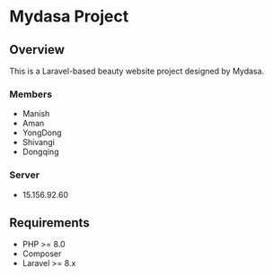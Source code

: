 # Mydasa Project

## Overview

This is a Laravel-based beauty website project designed by Mydasa. 
### Members

- Manish
- Aman
- YongDong
- Shivangi
- Dongqing

### Server
- 15.156.92.60

## Requirements

- PHP >= 8.0
- Composer
- Laravel >= 8.x
